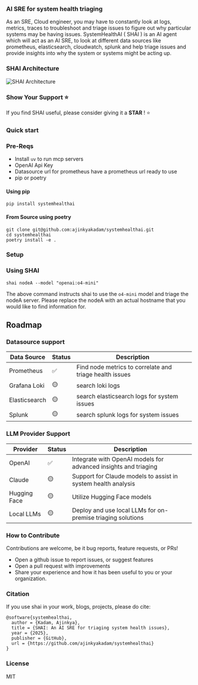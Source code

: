 ### AI SRE for system health triaging

As an SRE, Cloud engineer, you may have to constantly look at logs, metrics, traces to troubleshoot and triage issues to figure out why particular systems may be having issues. SystemHealthAI ( SHAI ) is an AI agent which will act as an AI SRE, to look at different data sources like prometheus, elasticsearch, cloudwatch, splunk and help triage issues and provide insights into why the system or systems might be acting up. 


### SHAI Architecture

![SHAI Architecture](./static/shai.svg)


### Show Your Support ⭐  
If you find SHAI useful, please consider giving it a **STAR** ! ⭐  


### Quick start 

### Pre-Reqs

- Install `uv` to run mcp servers
- OpenAI Api Key
- Datasource url for prometheus have a prometheus url ready to use
- pip or poetry  

#### Using pip 

```
pip install systemhealthai

```

#### From Source using poetry

```
git clone git@github.com:ajinkyakadam/systemhealthai.git
cd systemhealthai
poetry install -e . 
```

### Setup 


### Using SHAI

```
shai nodeA --model "openai:o4-mini"
```

The above command instructs shai to use the `o4-mini` model and triage the nodeA server. 
Please replace the nodeA with an actual hostname that you would like to find information for.


## Roadmap 

### Datasource support

| Data Source   | Status         | Description                                      |
|---------------|----------------|--------------------------------------------------|
| Prometheus    | ✅             | Find node metrics to correlate and triage health issues          |
| Grafana Loki  | 🟡             | search loki logs  |
| Elasticsearch | 🟡             | search elasticsearch logs for system issues        |
| Splunk        | 🟡             | search splunk logs for system issues |


### LLM Provider Support

| Provider       | Status         | Description                                      |
|----------------|----------------|--------------------------------------------------|
| OpenAI         | ✅             | Integrate with OpenAI models for advanced insights and triaging |
| Claude         | 🟡             | Support for Claude models to assist in system health analysis  |
| Hugging Face   | 🟡             | Utilize Hugging Face models         |
| Local LLMs     | 🟡             | Deploy and use local LLMs for on-premise triaging solutions     |


### How to Contribute 
Contributions are welcome, be it bug reports, feature requests, or PRs! 
- Open a github issue to report issues, or suggest features
- Open a pull request with improvements
- Share your experience and how it has been useful to you or your organization. 


### Citation 
If you use shai in your work, blogs, projects, please do cite:

```
@software{systemhealthai,
  author = {Kadam, Ajinkya},
  title = {SHAI: An AI SRE for triaging system health issues},
  year = {2025},
  publisher = {GitHub},
  url = {https://github.com/ajinkyakadam/systemhealthai}
}
```

### License 
MIT

